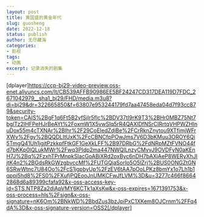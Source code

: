```yaml
---
layout: post
title: 黄国盛的黄金年代
slug: guosheng
date: 2022-12-18
status: publish
author: 无尽藏海
categories: 
- 影视
tags:
- 动画
excerpt: 记录消失的剧集
---
```




[dplayer]https://ccp-bj29-video-preview.oss-enet.aliyuncs.com/lt/CB539AFFB90986EE5BF24247CD317DEA119D7FDC_2671042979__sha1_bj29/FHD/media.m3u8?di=bj29&dr=322665850&f=63807e953244179fd7aa47458eda04d7f93cc879&security-token=CAIS%2BgF1q6Ft5B2yfSjIr5flc%2BDV37tI9rK9T3%2BHr0MBZ75Nt7bglTz2IHFPeHJrBeAYt%2FoxmW1X5vwSlq5rR4QAXlDfNSrCIRrtqVHPWZHInuDox55m4cTXNAr%2BIhr%2F29CoEIedZdjBe%2FCrRknZnytou9XTfimjWFrXWv%2Fgy%2BQQDLItUxK%2FcCBNCfpPOwJms7V6D3bKMuu3OROY6Qi5TmgQ41Uh1jgjtPzkkpfFtkGF1GeXkLFF%2B97DRbG%2FdNRpMZtFVNO44fd7bKKp0lQLukMWr%2Fwq3PIdp2ma447NWQlLnzyCMvvJ9OVDFyN0aKEnH7J%2Bq%2FzxhTPrMnpkSlacGoABiXRd2oxByc6nDH7bAXjAeP8WERyXhJIjtK4n2%2BGdsRkGWzgbvccMf%2FUTGQjaSorIo5O5lZrj%2BUS0ONGZtGN6SRwWtnc7U84Oo%2FcS1jgpbyUp%2FzEV6tAA7pOoLPKz8bmYx1o7Lh1b1qppi5hd8%2FS0%2FXufjPQEooJnUMKCFwJfLVM%3D&u=3277c466f86642868d6a89399cfafa92&x-oss-access-key-id=STS.NTP8Za2diApVMY6KCTk1aXsKw&x-oss-expires=1671391753&x-oss-process=hls%2Fsign&x-oss-signature=nK6Om%2BNkWD%2BbdZus3bzJpiPxC1XKem8OJCrnm%2FFq4dA%3D&x-oss-signature-version=OSS2[/dplayer]